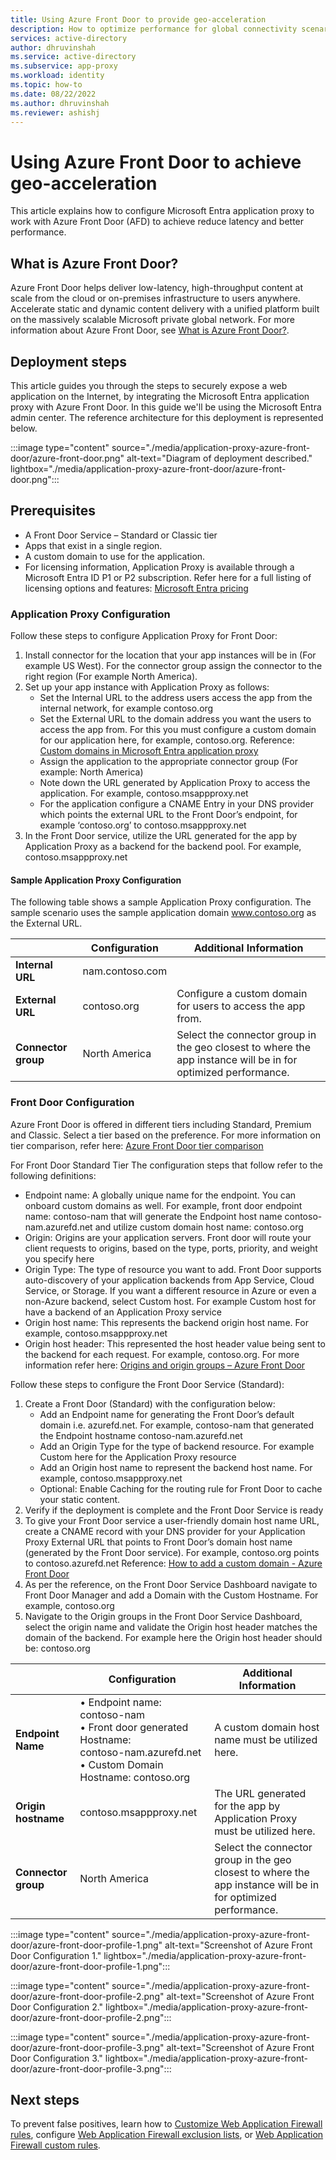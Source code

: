 ```yaml
---
title: Using Azure Front Door to provide geo-acceleration
description: How to optimize performance for global connectivity scenarios using Azure Front Door (for Geo-Acceleration) with Microsoft Entra application proxy.
services: active-directory
author: dhruvinshah
ms.service: active-directory
ms.subservice: app-proxy
ms.workload: identity
ms.topic: how-to
ms.date: 08/22/2022
ms.author: dhruvinshah
ms.reviewer: ashishj
---
```


# Using Azure Front Door to achieve geo-acceleration

This article explains how to configure Microsoft Entra application proxy to work with Azure Front Door (AFD) to achieve reduce latency and better performance.
 
## What is Azure Front Door?

Azure Front Door helps deliver low-latency, high-throughput content at scale from the cloud or on-premises infrastructure to users anywhere. Accelerate static and dynamic content delivery with a unified platform built on the massively scalable Microsoft private global network. For more information about Azure Front Door, see [What is Azure Front Door?][front-door-overview].

## Deployment steps

This article guides you through the steps to securely expose a web application on the Internet, by integrating the Microsoft Entra application proxy with Azure Front Door. In this guide we'll be using the Microsoft Entra admin center. The reference architecture for this deployment is represented below.   
 
:::image type="content" source="./media/application-proxy-azure-front-door/azure-front-door.png" alt-text="Diagram of deployment described." lightbox="./media/application-proxy-azure-front-door/azure-front-door.png":::

## Prerequisites

- A Front Door Service – Standard or Classic tier
- Apps that exist in a single region.
- A custom domain to use for the application.
- For licensing information, Application Proxy is available through a Microsoft Entra ID P1 or P2 subscription. Refer here for a full listing of licensing options and features: [Microsoft Entra pricing](https://www.microsoft.com/security/business/identity-access-management/azure-ad-pricing) 

### Application Proxy Configuration

Follow these steps to configure Application Proxy for Front Door: 
1. Install connector for the location that your app instances will be in (For example US West).  For the connector group assign the connector to the right region (For example North America).
2. Set up your app instance with Application Proxy as follows:
    - Set the Internal URL to the address users access the app from the internal network, for example contoso.org
    - Set the External URL to the domain address you want the users to access the app from. For this you must configure a custom domain for our application here, for example, contoso.org. Reference: [Custom domains in Microsoft Entra application proxy][appproxy-custom-domain]
    - Assign the application to the appropriate connector group (For example: North America)
    - Note down the URL generated by Application Proxy to access the application. For example, contoso.msappproxy.net 
    - For the application configure a CNAME Entry in your DNS provider which points the external URL to the Front Door’s endpoint, for example ‘contoso.org’ to contoso.msappproxy.net 
3. In the Front Door service, utilize the URL generated for the app by Application Proxy as a backend for the backend pool. For example, contoso.msappproxy.net 

#### Sample Application Proxy Configuration
The following table shows a sample Application Proxy configuration. The sample scenario uses the sample application domain www.contoso.org as the External URL. 

|     | Configuration | Additional Information |
|---- | ----------------------- | ---------------------- |
| **Internal URL** | nam.contoso.com |  |
| **External URL** | contoso.org | Configure a custom domain for users to access the app from.|
| **Connector group** | North America | Select the connector group in the geo closest to where the app instance will be in for optimized performance.|

### Front Door Configuration

Azure Front Door is offered in different tiers including Standard, Premium and Classic. Select a tier based on the preference. For more information on tier comparison, refer here: [Azure Front Door tier comparison][front-door-tier]

For Front Door Standard Tier
The configuration steps that follow refer to the following definitions: 
- Endpoint name: A globally unique name for the endpoint. You can onboard custom domains as well. For example, front door endpoint name: contoso-nam that will generate the Endpoint host name contoso-nam.azurefd.net and utilize custom domain host name: contoso.org 
- Origin: Origins are your application servers. Front door will route your client requests to origins, based on the type, ports, priority, and weight you specify here
- Origin Type: The type of resource you want to add. Front Door supports auto-discovery of your application backends from App Service, Cloud Service, or Storage. If you want a different resource in Azure or even a non-Azure backend, select Custom host. For example Custom host for have a backend of an Application Proxy service
- Origin host name: This represents the backend origin host name. For example, contoso.msappproxy.net 
- Origin host header: This represented the host header value being sent to the backend for each request. For example, contoso.org. For more information refer here: [Origins and origin groups – Azure Front Door][front-door-origin]

Follow these steps to configure the Front Door Service (Standard): 
1. Create a Front Door (Standard) with the configuration below: 
    - Add an Endpoint name for generating the Front Door’s default domain i.e. azurefd.net. For example, contoso-nam that generated the Endpoint hostname contoso-nam.azurefd.net 
    - Add an Origin Type for the type of backend resource. For example Custom here for the Application Proxy resource
    - Add an Origin host name to represent the backend host name. For example, contoso.msappproxy.net 
    - Optional: Enable Caching for the routing rule for Front Door to cache your static content. 
2. Verify if the deployment is complete and the Front Door Service is ready
3. To give your Front Door service a user-friendly domain host name URL, create a CNAME record with your DNS provider for your Application Proxy External URL that points to Front Door’s domain host name (generated by the Front Door service). For example, contoso.org points to contoso.azurefd.net Reference: [How to add a custom domain - Azure Front Door][front-door-custom-domain]
4. As per the reference, on the Front Door Service Dashboard navigate to Front Door Manager and add a Domain with the Custom Hostname. For example, contoso.org 
5. Navigate to the Origin groups in the Front Door Service Dashboard, select the origin name and validate the Origin host header matches the domain of the backend. For example here the Origin host header should be: contoso.org 

|     | Configuration | Additional Information |
|---- | ----------------------- | ---------------------- |
| **Endpoint Name** | •	Endpoint name: contoso-nam <br /> •	Front door generated Hostname: <br /> contoso-nam.azurefd.net <br /> •	Custom Domain Hostname: contoso.org| A custom domain host name must be utilized here.|
| **Origin hostname** | contoso.msappproxy.net | The URL generated for the app by Application Proxy must be utilized here.|
| **Connector group** | North America | Select the connector group in the geo closest to where the app instance will be in for optimized performance.|

:::image type="content" source="./media/application-proxy-azure-front-door/azure-front-door-profile-1.png" alt-text="Screenshot of Azure Front Door Configuration 1." lightbox="./media/application-proxy-azure-front-door/azure-front-door-profile-1.png":::

:::image type="content" source="./media/application-proxy-azure-front-door/azure-front-door-profile-2.png" alt-text="Screenshot of Azure Front Door Configuration 2." lightbox="./media/application-proxy-azure-front-door/azure-front-door-profile-2.png":::

:::image type="content" source="./media/application-proxy-azure-front-door/azure-front-door-profile-3.png" alt-text="Screenshot of Azure Front Door Configuration 3." lightbox="./media/application-proxy-azure-front-door/azure-front-door-profile-3.png":::

## Next steps

To prevent false positives, learn how to [Customize Web Application Firewall rules](../../web-application-firewall/ag/application-gateway-customize-waf-rules-portal.md), configure [Web Application Firewall exclusion lists](../../web-application-firewall/ag/application-gateway-waf-configuration.md?tabs=portal), or [Web Application Firewall custom rules](../../web-application-firewall/ag/create-custom-waf-rules.md).

[front-door-overview]: ../../frontdoor/front-door-overview.md
[front-door-origin]: ../../frontdoor/origin.md?pivots=front-door-standard-premium#origin-host-header
[front-door-tier]: ../../frontdoor/standard-premium/tier-comparison.md
[front-door-custom-domain]: ../../frontdoor/standard-premium/how-to-add-custom-domain.md
[appproxy-custom-domain]: ./application-proxy-configure-custom-domain.md
[private-dns]: ../../dns/private-dns-getstarted-portal.md
[waf-logs]: ../../application-gateway/application-gateway-diagnostics.md#firewall-log
